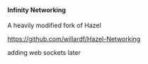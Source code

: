 #### Infinity Networking

A heavily modified fork of Hazel

https://github.com/willardf/Hazel-Networking

adding web sockets later
